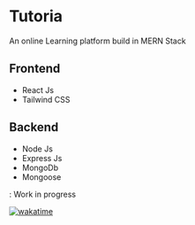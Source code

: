 # Tutoria

An online Learning platform build in MERN Stack

## Frontend 
<ul> 
 <li> React Js </li>
 <li> Tailwind CSS </li>
</ul>

## Backend 

<ul>
<li> Node Js  </ li>
<li> Express Js </ li>
<li> MongoDb </ li>
<li> Mongoose </ li>
</ul>



: Work in progress 

<a href="https://wakatime.com/badge/github/hebypaul/tutoria"><img src="https://wakatime.com/badge/github/hebypaul/tutoria.svg" alt="wakatime"></a>
